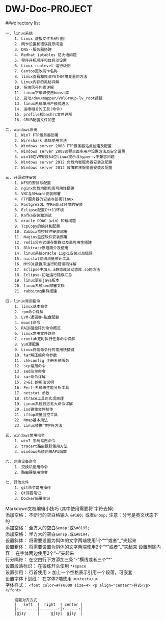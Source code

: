 # DWJ-Doc-PROJECT

###directory list
```
一. linux系统
    1. Linux 虚拟文件系统(图)
    2. 网卡设置和错误提示问题
    3. DNS--服务器搭建
    4. Redhat iptables 防火墙问题
    5. 程序开机顺序和自启动设置
    6. Linux runlevel 运行级别
    7. Centos更改网卡名称
    8. linux查看和修改PATH环境变量的方法
    9. Linux内存的奥秘详解
    10. 系统信号列表详解
    11. Linux下编译使用boost库
    12. 启动/dev/mapper/VolGroup-lv_root报错
    13. linux系统单用户模式进入
    14. 运维相关的工具(命令)
    15. profile和bashrc文件详解
    16. GRUB配置文件加密

二. windows系统
    1. Win7 FTP服务器部署
    2. Wireshark 基础使用方法
    3. Windows server 2008 FTP服务器站点创建及配置
    4. Windows server 2008远程桌面多用户设置方法及安全设置
    5. win10在VM安装64位linux提示与hyper-v不兼容问题
    6. Windows server 2012 负载均衡服务器安装及配置
    7. Windows server 2012 故障转移服务器安装及配置

三. 开源软件安装
    1. NFS的安装与配置
    2. nginx负载均衡和高可用性搭建
    3. VNC与VMware安装部署
    4. FTP服务器的安装与部署linux
    5. PostgreSQL 在Redhat环境的安装
    6. Eclipse配置C++11环境
    7. Kafka安装和测试
    8. oracle ODAC（win）卸载问题
    9. TcpCopy的编译和配置
    10. Zabbix监控软件安装部署
    11. Nagios监控软件安装部署
    12. redis分布式缓存集群以及高可用性搭建
    13. Blktrace原理简介及使用
    14. linux系统oracle 11gR1安装以及错误
    15. nicstat网络流量统计工具
    16. MYSQL数据库运行和错误码详解
    17. Eclipse中加入.a静态库及动态库.so的方法
    18. Eclipse-初始运行错误汇总
    19. linux更新java版本
    20. linux系统svn部署文档
    21. rabbitmq集群搭建

四. linux常用指令
    1. linux基本命令
    2. rpm命令详解
    3. LVM-逻辑卷-磁盘配额
    4. mount命令
    5. RAID磁盘阵列命令概览
    6. linux常用文件路径
    7. crontab定时执行任务命令详解
    8. yum源配置
    9. Linux终端命令行的常用快捷键
    10. tar解压缩命令参数
    11. chkconfig 注册系统服务
    12. scp常用命令
    13. sed简单命令
    14. sar命令详解
    15. 2>&1 的用法说明
    16. Perf—系统级性能分析工具
    17. netstat 参数
    18. strace工具的实现原理
    19. Linux系统日志五大命令详解
    20. iso镜像文件制作
    21. iftop流量监控工具
    22. Nmap基本用法
    23. Linux替换^M字符方法

五. windows常用指令
    1. win7 系统常用命令
    2. tracert路由跟踪使用方法
    3. windows系统网络API函数

六. 网络设备命令
    1. 交换机使用命令
    2. 路由器使用命令

七. 其他文件
    1. git命令常用操作
    2. Qt简要笔记
    3. Docker简要笔记
```


Markdown文档编辑小技巧 (其中使用需要将\`字符去掉)<br>
添加空格： 不断行的空白格输入 `&#160;` 或者`&nbsp;`  注意：分号是英文状态下的！  <br>
添加空格： 全方大的空白`&emsp;`或`&#8195;`  <br>
添加空格： 半方大的空白`&ensp;`或`&#8194;`  <br>
设置斜体： 将需要设置为斜体的文字两端使用1个“\*”或者“\_”夹起来   <br>
设置粗体： 将需要设置为斜体的文字两端使用2个“\*”或者“\_”夹起来
设置删除内容：  在字体两边使用2个“~”夹起来   <br>
行分隔符： 在空白行下方添加三条“-”横线或者三个“\*”  <br>
设置段落标识：  在锻炼开头使用 `*+space`  <br>
设置引用： 行首使用 > 加上一个空格表示引用一个段落，可嵌套  <br>
设置字体下划线：  在字体2端使用 `<u>test</u>`  <br>
字体样式： `<font color=#FF0000 size=4> <p align="center">样式</p></font>`  <br>
```
    设置对齐方式：
    |   left  |  right  | center |
    |:--------|--------:|:------:|
    |gjsy     |     gjsy|  gjsy  |
```
